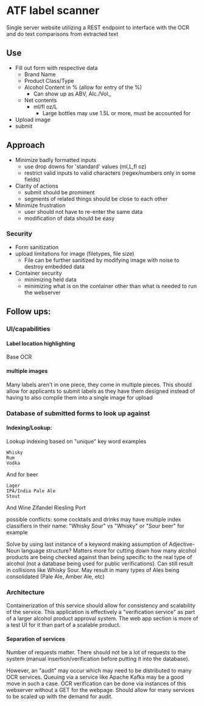# ATF label scanner

Single server website utilizing a REST endpoint to interface with the OCR and do text comparisons from extracted text

## Use
- Fill out form with respective data
  - Brand Name
  - Product Class/Type
  - Alcohol Content in % (allow for entry of the %)
    - Can show up as ABV, Alc./Vol., 
  - Net contents 
    - ml/fl oz/L
        - Large bottles may use 1.5L or more, must be accounted for
 - Upload image
 - submit 

## Approach

- Minimize badly formatted inputs
    - use drop downs for 'standard' values (ml,L,fl oz)
    - restrict valid inputs to valid characters (regex/numbers only in some fields)
- Clarity of actions
    - submit should be prominent
    - segments of related things should be close to each other
- Minimize frustration
    - user should not have to re-enter the same data
    - modification of data should be easy


### Security
- Form sanitization 
- upload limitations for image (filetypes, file size)
    - File can be further sanitized by modifying image with noise to destroy embedded data
- Container security
    - minimizing held data
    - minimizing what is on the container other than what is needed to run the webserver



## Follow ups:

### UI/capabilities
#### Label location highlighting 
Base OCR 

#### multiple images
Many labels aren't in one piece, they come in multiple pieces. This should allow for applicants to submit labels as they have them designed instead of having to also compile them into a single image for upload


### Database of submitted forms to look up against

#### Indexing/Lookup: 
Lookup indexing based on "unique" key word examples

    Whisky
    Rum
    Vodka

And for beer

    Lager
    IPA/India Pale Ale
    Stout

And Wine 
    Zifandel
    Riesling
    Port

possible conflicts: some cocktails and drinks may have multiple index classifiers in their name: "Whisky Sour" vs "Whisky" or "Sour beer" for example

Solve by using last instance of a keyword making assumption of Adjective-Noun language structure? Matters more for cutting down how many alcohol products are being checked against than being specific to the real type of alcohol (not a database being used for public verifications). Can still result in collisions like Whisky Sour. May result in many types of Ales being consolidated (Pale Ale, Amber Ale, etc)

### Architecture

Containerization of this service should allow for consistency and scalability of the service. This application is effectively a "verification service" as part of a larger alcohol product approval system. The web app section is more of a test UI for it than part of a scalable product. 

#### Separation of services

Number of requests matter. There should not be a lot of requests to the system (manual insertion/verification before putting it into the database). 

However, an "audit" may occur which may need to be distributed to many OCR services. Queuing via a service like Apache Kafka may be a good move in such a case. OCR verification can be done via instances of this webserver without a GET for the webpage. Should allow for many services to be scaled up with the demand for audit. 